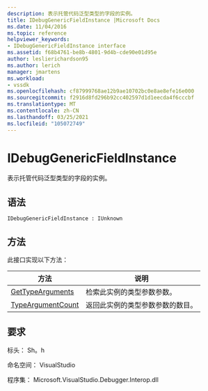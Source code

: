 ```yaml
---
description: 表示托管代码泛型类型的字段的实例。
title: IDebugGenericFieldInstance |Microsoft Docs
ms.date: 11/04/2016
ms.topic: reference
helpviewer_keywords:
- IDebugGenericFieldInstance interface
ms.assetid: f68b4761-be8b-4801-9d4b-cde90e01d95e
author: leslierichardson95
ms.author: lerich
manager: jmartens
ms.workload:
- vssdk
ms.openlocfilehash: cf87999768ae12b9ae10702bc0e8ae8efe16e000
ms.sourcegitcommit: f2916d8fd296b92cc402597d1d1eecda4f6cccbf
ms.translationtype: MT
ms.contentlocale: zh-CN
ms.lasthandoff: 03/25/2021
ms.locfileid: "105072749"
---
```

# <a name="idebuggenericfieldinstance"></a>IDebugGenericFieldInstance
表示托管代码泛型类型的字段的实例。

## <a name="syntax"></a>语法

```
IDebugGenericFieldInstance : IUnknown
```

## <a name="methods"></a>方法
 此接口实现以下方法：

|方法|说明|
|------------|-----------------|
|[GetTypeArguments](../../../extensibility/debugger/reference/idebuggenericfieldinstance-gettypearguments.md)|检索此实例的类型参数参数。|
|[TypeArgumentCount](../../../extensibility/debugger/reference/idebuggenericfieldinstance-typeargumentcount.md)|返回此实例的类型参数参数的数目。|

## <a name="requirements"></a>要求
 标头： Sh。h

 命名空间： VisualStudio

 程序集： Microsoft.VisualStudio.Debugger.Interop.dll
